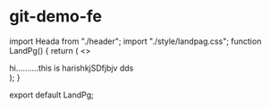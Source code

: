 # git-demo-fe

import Heada from "./header";
import "./style/landpag.css";
function LandPg() {
return (
<>
<Heada />

<div>hi..........this is harishkjSDfjbjv dds</div>
</>
);
}

export default LandPg;
